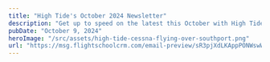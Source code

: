 ```yaml
---
title: "High Tide's October 2024 Newsletter"
description: "Get up to speed on the latest this October with High Tide!"
pubDate: "October 9, 2024"
heroImage: "/src/assets/high-tide-cessna-flying-over-southport.png"
url: "https://msg.flightschoolcrm.com/email-preview/sR3pjXdLKAppPONWswW9/GE8XFGsDdraH4lPncod9?time_stamp=1728501387268"
---
```

